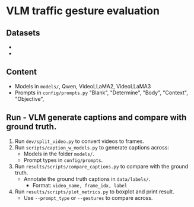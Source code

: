 # VLM traffic gesture evaluation

## Datasets
- 
- 

## Content
- Models in `models/`, Qwen, VideoLLaMA2, VideoLLaMA3
- Prompts in `config/prompts.py` "Blank", "Determine", "Body", "Context", "Objective",

## Run - VLM generate captions and compare with ground truth.
1. Run `dev/split_video.py` to convert videos to frames.
2. Run `scripts/caption_w_models.py` to generate captions across:
    - Models in the folder `models/`.
    - Prompt types in `config/prompts`.
3. Run `results/scripts/compare_captions.py` to compare with the ground truth.
    - Annotate the ground truth captions in `data/labels/`.
        - Format: `video_name, frame_idx, label`
4. Run `results/scripts/plot_metrics.py` to boxplot and print result.
    - Use `--prompt_type` or `--gestures` to compare across.